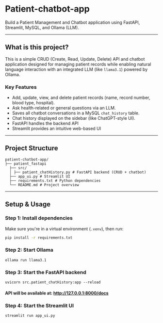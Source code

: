 
# Patient-chatbot-app

Build a Patient Management and Chatbot application using FastAPI, Streamlit, MySQL, and Ollama (LLM).

---

##  What is this project?

This is a simple CRUD (Create, Read, Update, Delete) API and chatbot application designed for managing patient records while enabling natural language interaction with an integrated LLM (like `llama3.1`) powered by Ollama.

### Key Features

- Add, update, view, and delete patient records (name, record number, blood type, hospital).
-  Ask health-related or general questions via an LLM.
-  Saves all chatbot conversations in a MySQL `chat_history` table.
-  Chat history displayed on the sidebar (like ChatGPT-style UI).
-  FastAPI handles the backend API
-  Streamlit provides an intuitive web-based UI

---

## Project Structure
```
patient-chatbot-app/
├── patient_fastapi
  ├── src/
  │ ├── patient_chatHistory.py # FastAPI backend (CRUD + chatbot)
  ├── app_ui.py # Streamlit UI
  ├── requirements.txt # Python dependencies
  └── README.md # Project overview
```
---

## Setup & Usage

### Step 1: Install dependencies

Make sure you're in a virtual environment (`.venv`), then run:

```bash
pip install -r requirements.txt
```
### Step 2: Start Ollama
```
ollama run llama3.1
```
### Step 3: Start the FastAPI backend
```
uvicorn src.patient_chatHistory:app --reload
```
#### API will be available at: http://127.0.0.1:8000/docs
### Step 4: Start the Streamlit UI
```
streamlit run app_ui.py
```
